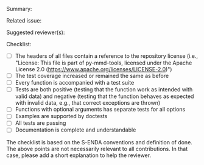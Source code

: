 Summary:

Related issue: 

Suggested reviewer(s):

Checklist:

- [ ] The headers of all files contain a reference to the repository license (i.e., "License: This file is part of py-mmd-tools, licensed under the Apache License 2.0 (https://www.apache.org/licenses/LICENSE-2.0)")
- [ ] The test coverage increased or remained the same as before
- [ ] Every function is accompanied with a test suite
- [ ] Tests are both positive (testing that the function work as intended with valid data) and negative (testing that the function behaves as expected with invalid data, e.g., that correct exceptions are thrown)
- [ ] Functions with optional arguments has separate tests for all options
- [ ] Examples are supported by doctests
- [ ] All tests are passing
- [ ] Documentation is complete and understandable

The checklist is based on the S-ENDA conventions and definition of done. The above points are not necessarily relevant to all contributions. In that case, please add a short explanation to help the reviewer.
